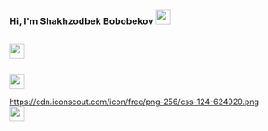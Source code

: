 ### Hi, I'm Shakhzodbek Bobobekov <img src="https://media.giphy.com/media/hvRJCLFzcasrR4ia7z/giphy.gif" width="27px" >
<code> <img src="https://upload.wikimedia.org/wikipedia/commons/thumb/0/00/HTML5_logo_black.svg/2048px-HTML5_logo_black.svg.png" width="27px" > </code>

<code> <img src="https://www.yolearnonline.com/img/css.png" width="27px" > </code>

https://cdn.iconscout.com/icon/free/png-256/css-124-624920.png
<code> <img src="https://sass-lang.com/assets/img/styleguide/white-e44bed0d.png" width="27px" > </code>
